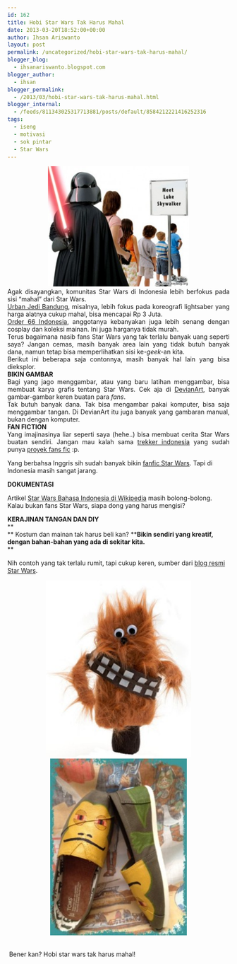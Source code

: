 ```yaml
---
id: 162
title: Hobi Star Wars Tak Harus Mahal
date: 2013-03-20T18:52:00+00:00
author: Ihsan Ariswanto
layout: post
permalink: /uncategorized/hobi-star-wars-tak-harus-mahal/
blogger_blog:
  - ihsanariswanto.blogspot.com
blogger_author:
  - ihsan
blogger_permalink:
  - /2013/03/hobi-star-wars-tak-harus-mahal.html
blogger_internal:
  - /feeds/811343025317713881/posts/default/8584212221416252316
tags:
  - iseng
  - motivasi
  - sok pintar
  - Star Wars
---
```

<div style="clear: both; text-align: center;">
  <a href="/wp-content/uploads/2013/03/meet-luke-skywalker-darth-vader-funny-blog.jpg" style="margin-left: 1em; margin-right: 1em;"><img border="0" height="272" src="/wp-content/uploads/2013/03/meet-luke-skywalker-darth-vader-funny-blog-300x257.jpg" width="320" /></a>
</div>

<div style="text-align: justify;">
</div>

<div style="text-align: justify;">
  Agak disayangkan, komunitas Star Wars di Indonesia lebih berfokus pada sisi &#8220;mahal&#8221; dari Star Wars.<br /><a name='more'></a>
</div>

<div style="text-align: justify;">
</div>

<div style="text-align: justify;">
  <a href="httpss://twitter.com/URBAN_JEDI_BDG" target="_blank">Urban Jedi Bandung</a>, misalnya, lebih fokus pada koreografi lightsaber yang harga alatnya cukup mahal, bisa mencapai Rp 3 Juta.&nbsp;
</div>

<div style="text-align: justify;">
</div>

<div style="text-align: justify;">
  <a href="httpss://twitter.com/ORDER_66_SITH" target="_blank">Order 66 Indonesia</a>, anggotanya kebanyakan juga lebih senang dengan cosplay dan koleksi mainan. Ini juga harganya tidak murah.
</div>

<div style="text-align: justify;">
</div>

<div style="text-align: justify;">
  Terus bagaimana nasib fans Star Wars yang tak terlalu banyak uang seperti saya? Jangan cemas, masih banyak area lain yang tidak butuh banyak dana, namun tetap bisa memperlihatkan sisi ke-<i>geek-</i>an kita.&nbsp;
</div>

<div style="text-align: justify;">
</div>

<div style="text-align: justify;">
  Berikut ini beberapa saja contonnya, masih banyak hal lain yang bisa dieksplor.
</div>

<div style="text-align: justify;">
</div>

<div style="text-align: justify;">
  <b>BIKIN GAMBAR</b>
</div>

<div style="text-align: justify;">
</div>

<div style="text-align: justify;">
  Bagi yang jago menggambar, atau yang baru latihan menggambar, bisa membuat karya grafis tentang Star Wars. Cek aja di <a href="https://browse.deviantart.com/?qh=&section=&global=1&q=starwars" target="_blank">DevianArt</a>, banyak gambar-gambar keren buatan para <i>fans</i>.
</div>

<div style="text-align: justify;">
</div>

<div style="text-align: justify;">
  Tak butuh banyak dana. Tak bisa mengambar pakai komputer, bisa saja menggambar tangan. Di DevianArt itu juga banyak yang gambaran manual, bukan dengan komputer.
</div>

<div style="text-align: justify;">
</div>

<div style="text-align: justify;">
  <b>FAN FICTION</b>
</div>

<div style="text-align: justify;">
</div>

<div style="text-align: justify;">
  Yang imajinasinya liar seperti saya (hehe..) bisa membuat cerita Star Wars buatan sendiri. Jangan mau kalah sama <a href="https://www.indo-startrek.org/" target="_blank">trekker indonesia</a> yang sudah punya <a href="httpss://sites.google.com/a/startrek.or.id/scifi2-0/project-update/alurceritacerpentimelinestartrekuniverse" target="_blank">proyek fans fic</a> :p.
</div>

<div style="text-align: justify;">
</div>

Yang berbahsa Inggris sih sudah banyak bikin <a href="https://www.fanfiction.net/movie/Star-Wars/" target="_blank">fanfic Star Wars</a>. Tapi di Indonesia masih sangat jarang.

**DOKUMENTASI**

Artikel <a href="https://id.wikipedia.org/wiki/Star_Wars" target="_blank">Star Wars Bahasa Indonesia di Wikipedia</a> masih bolong-bolong. Kalau bukan fans Star Wars, siapa dong yang harus mengisi?

**KERAJINAN TANGAN DAN DIY**  
**  
** Kostum dan mainan tak harus beli kan? ****Bikin sendiri yang kreatif, dengan bahan-bahan yang ada di sekitar kita.**  
** 

Nih contoh yang tak terlalu rumit, tapi cukup keren, sumber dari <a href="https://starwarsblog.starwars.com/index.php/tag/diy/" target="_blank">blog resmi Star Wars</a>.

<div style="clear: both; text-align: center;">
  <a href="/wp-content/uploads/2013/03/BurtonChewieSockPuppet.jpg" style="margin-left: 1em; margin-right: 1em;"><img border="0" height="400" src="/wp-content/uploads/2013/03/BurtonChewieSockPuppet-248x300.jpg" width="330" /></a>
</div>

<div style="clear: both; text-align: center;">
  <a href="/wp-content/uploads/2013/03/Jabba-Shoes-1.jpg" style="margin-left: 1em; margin-right: 1em;"><img border="0" height="400" src="/wp-content/uploads/2013/03/Jabba-Shoes-1-233x300.jpg" width="310" /></a>
</div>



<div style="clear: both; text-align: center;">
  <a href="/wp-content/uploads/2013/03/Jabba-Shoes-1.jpg" style="margin-left: 1em; margin-right: 1em;"><br /></a>
</div>

&nbsp;Bener kan? Hobi star wars tak harus mahal!